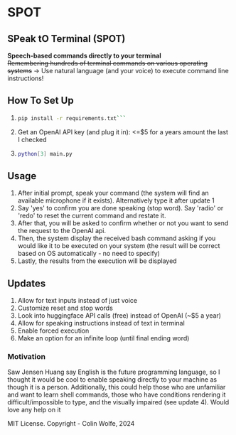 # SPOT
## SPeak tO Terminal (SPOT)
**Speech-based commands directly to your terminal**
<br />~~Remembering hundreds of terminal commands on various operating systems~~ -> Use natural language (and your voice) to execute command line instructions!

## How To Set Up
1. ```bash
   pip install -r requirements.txt```
2. Get an OpenAI API key (and plug it in): <=$5 for a years amount the last I checked
3. ```bash
   python[3] main.py
   ```
## Usage
1. After initial prompt, speak your command (the system will find an available microphone if it exists). Alternatively type it after update 1
2. Say 'yes' to confirm you are done speaking (stop word). Say 'radio' or 'redo' to reset the current command and restate it.
3. After that, you will be asked to confirm whether or not you want to send the request to the OpenAI api.
4. Then, the system display the received bash command asking if you would like it to be executed on your system (the result will be correct based on OS automatically - no need to specify)
5. Lastly, the results from the execution will be displayed

## Updates
1. Allow for text inputs instead of just voice
2. Customize reset and stop words
3. Look into huggingface API calls (free) instead of OpenAI (~$5 a year)
4. Allow for speaking instructions instead of text in terminal
5. Enable forced execution
6. Make an option for an infinite loop (until final ending word)

### Motivation
Saw Jensen Huang say English is the future programming language, so I thought it would be cool to enable speaking directly to your machine as though it is a person. Additionally, this could help those who are unfamiliar and want to learn shell commands, those who have conditions rendering it difficult/impossible to type, and the visually impaired (see update 4). Would love any help on it

MIT License. Copyright - Colin Wolfe, 2024
